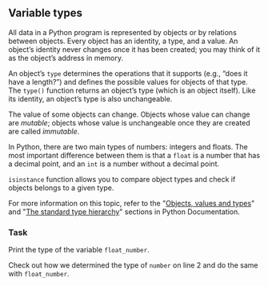 ## Variable types

All data in a Python program is represented by objects or by relations between 
objects. Every object has an identity, a type, and a value. An object’s identity 
never changes once it has been created; you may think of it as the object’s 
address in memory.

An object’s `type` determines the operations that it supports (e.g., 
“does it have a length?”) and defines the possible values for objects of 
that type. The `type()` function returns an object’s type (which is an object itself). 
Like its identity, an object’s type is also unchangeable.

The value of some objects can change. Objects whose value 
can change are <i>mutable</i>; objects whose value is unchangeable once 
they are created are called <i>immutable</i>.

In Python, there are two main types of numbers: integers and floats. The most important 
difference between them is that a `float` is a number that has a decimal point, 
and an `int` is a number without a decimal point. 

`isinstance` function allows you to compare object types
and check if objects belongs to a given type. 

For more information on this topic, refer to the "<a href="https://docs.python.org/3/reference/datamodel.html#objects-values-and-types">Objects, values and types</a>"
and "<a href="https://docs.python.org/3/reference/datamodel.html#the-standard-type-hierarchy">The standard type hierarchy</a>" sections in Python Documentation.

### Task
Print the type of the variable `float_number`.  

<div class="hint">
Check out how we determined the type of <code>number</code> on line 2 and do the same with <code>float_number</code>.</div>

